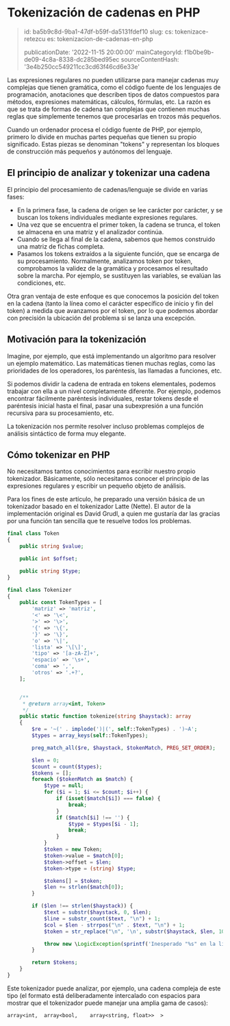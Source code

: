 Tokenización de cadenas en PHP
==============================

> id: ba5b9c8d-9ba1-47df-b59f-da5131fdef10
> slug:
> 	cs: tokenizace-retezcu
> 	es: tokenizacion-de-cadenas-en-php
> 
> publicationDate: '2022-11-15 20:00:00'
> mainCategoryId: f1b0be9b-de09-4c8a-8338-dc285bed95ec
> sourceContentHash: '3e4b250cc549211cc3cd63f46cd6e33e'

Las expresiones regulares no pueden utilizarse para manejar cadenas muy complejas que tienen gramática, como el código fuente de los lenguajes de programación, anotaciones que describen tipos de datos compuestos para métodos, expresiones matemáticas, cálculos, fórmulas, etc. La razón es que se trata de formas de cadena tan complejas que contienen muchas reglas que simplemente tenemos que procesarlas en trozos más pequeños.

Cuando un ordenador procesa el código fuente de PHP, por ejemplo, primero lo divide en muchas partes pequeñas que tienen su propio significado. Estas piezas se denominan "tokens" y representan los bloques de construcción más pequeños y autónomos del lenguaje.

El principio de analizar y tokenizar una cadena
--------------------------------------

El principio del procesamiento de cadenas/lenguaje se divide en varias fases:

- En la primera fase, la cadena de origen se lee carácter por carácter, y se buscan los tokens individuales mediante expresiones regulares.
- Una vez que se encuentra el primer token, la cadena se trunca, el token se almacena en una matriz y el analizador continúa.
- Cuando se llega al final de la cadena, sabemos que hemos construido una matriz de fichas completa.
- Pasamos los tokens extraídos a la siguiente función, que se encarga de su procesamiento. Normalmente, analizamos token por token, comprobamos la validez de la gramática y procesamos el resultado sobre la marcha. Por ejemplo, se sustituyen las variables, se evalúan las condiciones, etc.

Otra gran ventaja de este enfoque es que conocemos la posición del token en la cadena (tanto la línea como el carácter específico de inicio y fin del token) a medida que avanzamos por el token, por lo que podemos abordar con precisión la ubicación del problema si se lanza una excepción.

Motivación para la tokenización
--------------------------

Imagine, por ejemplo, que está implementando un algoritmo para resolver un ejemplo matemático. Las matemáticas tienen muchas reglas, como las prioridades de los operadores, los paréntesis, las llamadas a funciones, etc.

Si podemos dividir la cadena de entrada en tokens elementales, podemos trabajar con ella a un nivel completamente diferente. Por ejemplo, podemos encontrar fácilmente paréntesis individuales, restar tokens desde el paréntesis inicial hasta el final, pasar una subexpresión a una función recursiva para su procesamiento, etc.

La tokenización nos permite resolver incluso problemas complejos de análisis sintáctico de forma muy elegante.

Cómo tokenizar en PHP
---------------------

No necesitamos tantos conocimientos para escribir nuestro propio tokenizador. Básicamente, sólo necesitamos conocer el principio de las expresiones regulares y escribir un pequeño objeto de análisis.

Para los fines de este artículo, he preparado una versión básica de un tokenizador basado en el tokenizador Latte (Nette). El autor de la implementación original es David Grudl, a quien me gustaría dar las gracias por una función tan sencilla que te resuelve todos los problemas.

```php
final class Token
{
	public string $value;

	public int $offset;

	public string $type;
}

final class Tokenizer
{
	public const TokenTypes = [
		'matriz' => 'matriz',
		'<' => '\<',
		'>' => '\>',
		'{' => '\{',
		'}' => '\}',
		'o' => '\|',
		'lista' => '\[\]',
		'tipo' => '[a-zA-Z]+',
		'espacio' => '\s+',
		'coma' => ',',
		'otros' => '.+?',
	];


	/**
	 * @return array<int, Token>
	 */
	public static function tokenize(string $haystack): array
	{
		$re = '~(' . implode(')|(', self::TokenTypes) . ')~A';
		$types = array_keys(self::TokenTypes);

		preg_match_all($re, $haystack, $tokenMatch, PREG_SET_ORDER);

		$len = 0;
		$count = count($types);
		$tokens = [];
		foreach ($tokenMatch as $match) {
			$type = null;
			for ($i = 1; $i <= $count; $i++) {
				if (isset($match[$i]) === false) {
					break;
				}
				if ($match[$i] !== '') {
					$type = $types[$i - 1];
					break;
				}
			}
			$token = new Token;
			$token->value = $match[0];
			$token->offset = $len;
			$token->type = (string) $type;

			$tokens[] = $token;
			$len += strlen($match[0]);
		}

		if ($len !== strlen($haystack)) {
			$text = substr($haystack, 0, $len);
			$line = substr_count($text, "\n") + 1;
			$col = $len - strrpos("\n" . $text, "\n") + 1;
			$token = str_replace("\n", '\n', substr($haystack, $len, 10));

			throw new \LogicException(sprintf('Inesperado "%s" en la línea %s, columna %s.', $token, $line, $col));
		}

		return $tokens;
	}
}
```

Este tokenizador puede analizar, por ejemplo, una cadena compleja de este tipo (el formato está deliberadamente intercalado con espacios para mostrar que el tokenizador puede manejar una amplia gama de casos):

```txt
array<int,  array<bool,    array<string, float>>  >
```
